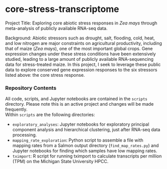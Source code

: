 # core-stress-transcriptome
Project Title: Exploring core abiotic stress responses in *Zea mays* through meta-analysis of publicly available RNA-seq data.

Background: Abiotic stressors such as drought, salt, flooding, cold, heat, and low nitrogen are major constraints on agricultural productivity, including that of maize (*Zea mays*), one of the most important global crops. Gene expression changes under these stress conditions have been extensively studied, leading to a large amount of publicly available RNA-sequencing data for stress-treated maize. In this project, I seek to leverage these public data to explore conserved gene expression responses to the six stressors listed above: the core stress response.

### Repository Contents
All code, scripts, and Jupyter notebooks are contained in the `scripts` directory. Please note this is an active project and changes will be made frequently.  
Within `scripts` are the following directories:
- `exploratory_analyses`: Jupyter notebooks for exploratory principal component analysis and hierarchical clustering, just after RNA-seq data processing.
- `mapping_rate_exploration`: Python script to assemble a file with mapping rates from a Salmon output directory (`find_map_rates.py`) and Jupyter notebooks for finding which samples have low mapping rates.
- `tximport`: R script for running tximport to calculate transcripts per million (TPM) on the Michigan State University HPCC.
